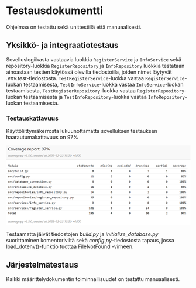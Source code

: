 # Testausdokumentti

Ohjelmaa on testattu sekä unittestillä että manuaalisesti.

## Yksikkö- ja integraatiotestaus

Sovelluslogiikasta vastaavia luokkia `RegisterService` ja `InfoService` sekä repository-luokkia `RegisterRepository` ja `InfoRepository` luokkia testataan ainoastaan testien käytössä olevilla tiedostoilla, joiden nimet löytyvät _.env.test_-tiedostosta. `TestRegisterService`-luokka vastaa `RegisterService`-luokan testaamisesta, `TestInfoService`-luokka vastaa `InfoService`-luokan testaamisesta, `TestRegisterRepository`-luokka vastaa `RegisterRepository`-luokan testaamisesta ja `TestInfoRepository`-luokka vastaa `InfoRepository`-luokan testaamisesta.

### Testauskattavuus

Käyttöliittymäkerrosta lukuunottamatta sovelluksen testauksen haarautumakattavuus on 97%

![](./kuvat/Testikattavuus.PNG)

Testaamatta jäivät tiedostojen _build.py_ ja _initialize_database.py_ suorittaminen komentoriviltä sekä _config.py_-tiedostosta tapaus, jossa load_dotenv()-funktio tuottaa FileNotFound -virheen.

## Järjestelmätestaus

Kaikki määrittelydokumentin toiminnallisuudet on testattu manuaalisesti.

